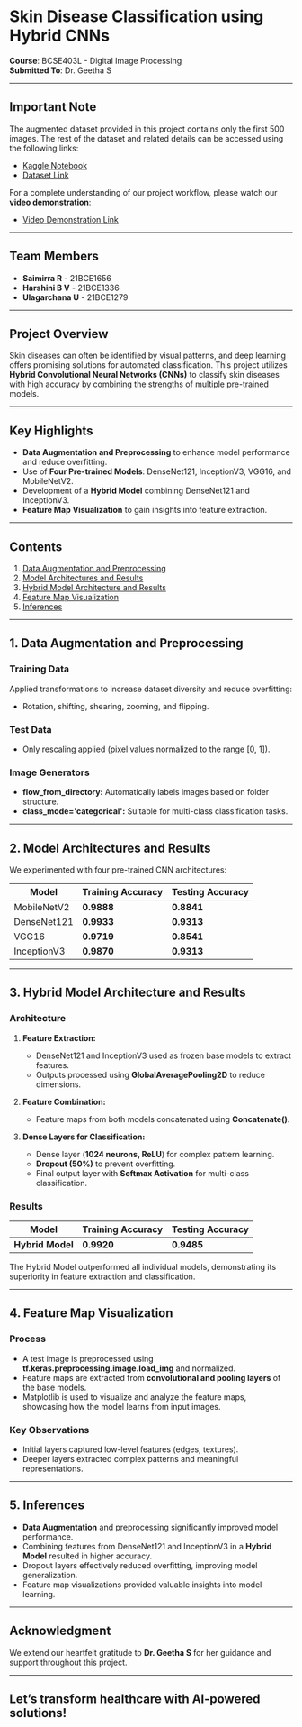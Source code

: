 # **Skin Disease Classification using Hybrid CNNs**  

**Course**: BCSE403L - Digital Image Processing  
**Submitted To**: Dr. Geetha S  

---

## **Important Note**  
The augmented dataset provided in this project contains only the first 500 images. The rest of the dataset and related details can be accessed using the following links:  
- [Kaggle Notebook](https://drive.google.com/file/d/1nYuTSkGg2wG-HzIZPNTtkHOBaqvIFglt/view?usp=sharing)  
- [Dataset Link](https://www.kaggle.com/datasets/subirbiswas19/skin-disease-dataset)  

For a complete understanding of our project workflow, please watch our **video demonstration**:  
- [Video Demonstration Link](https://drive.google.com/file/d/1eS3eioIGB-xtX1EGVe6HSOtukupV3zP0/view?usp=sharing)  

---

## **Team Members**  
- **Saimirra R** - 21BCE1656  
- **Harshini B V** - 21BCE1336  
- **Ulagarchana U** - 21BCE1279  

---

## **Project Overview**  

Skin diseases can often be identified by visual patterns, and deep learning offers promising solutions for automated classification. This project utilizes **Hybrid Convolutional Neural Networks (CNNs)** to classify skin diseases with high accuracy by combining the strengths of multiple pre-trained models.  

---

## **Key Highlights**  
- **Data Augmentation and Preprocessing** to enhance model performance and reduce overfitting.  
- Use of **Four Pre-trained Models**: DenseNet121, InceptionV3, VGG16, and MobileNetV2.  
- Development of a **Hybrid Model** combining DenseNet121 and InceptionV3.  
- **Feature Map Visualization** to gain insights into feature extraction.  

---

## **Contents**  
1. [Data Augmentation and Preprocessing](#1-data-augmentation-and-preprocessing)  
2. [Model Architectures and Results](#2-model-architectures-and-results)  
3. [Hybrid Model Architecture and Results](#3-hybrid-model-architecture-and-results)  
4. [Feature Map Visualization](#4-feature-map-visualization)  
5. [Inferences](#5-inferences)  

---

## **1. Data Augmentation and Preprocessing**  

### **Training Data**  
Applied transformations to increase dataset diversity and reduce overfitting:  
- Rotation, shifting, shearing, zooming, and flipping.  

### **Test Data**  
- Only rescaling applied (pixel values normalized to the range [0, 1]).  

### **Image Generators**  
- **flow_from_directory:** Automatically labels images based on folder structure.  
- **class_mode='categorical':** Suitable for multi-class classification tasks.  

---

## **2. Model Architectures and Results**  

We experimented with four pre-trained CNN architectures:  

| **Model**        | **Training Accuracy** | **Testing Accuracy** |  
|-------------------|-----------------------|-----------------------|  
| MobileNetV2       | **0.9888**           | **0.8841**           |  
| DenseNet121       | **0.9933**           | **0.9313**           |  
| VGG16             | **0.9719**           | **0.8541**           |  
| InceptionV3       | **0.9870**           | **0.9313**           |  

---

## **3. Hybrid Model Architecture and Results**  

### **Architecture**  

1. **Feature Extraction:**  
   - DenseNet121 and InceptionV3 used as frozen base models to extract features.  
   - Outputs processed using **GlobalAveragePooling2D** to reduce dimensions.  

2. **Feature Combination:**  
   - Feature maps from both models concatenated using **Concatenate()**.  

3. **Dense Layers for Classification:**  
   - Dense layer (**1024 neurons, ReLU**) for complex pattern learning.  
   - **Dropout (50%)** to prevent overfitting.  
   - Final output layer with **Softmax Activation** for multi-class classification.  

### **Results**  

| **Model**        | **Training Accuracy** | **Testing Accuracy** |  
|-------------------|-----------------------|-----------------------|  
| **Hybrid Model**  | **0.9920**           | **0.9485**           |  

The Hybrid Model outperformed all individual models, demonstrating its superiority in feature extraction and classification.  

---

## **4. Feature Map Visualization**  

### **Process**  
- A test image is preprocessed using **tf.keras.preprocessing.image.load_img** and normalized.  
- Feature maps are extracted from **convolutional and pooling layers** of the base models.  
- Matplotlib is used to visualize and analyze the feature maps, showcasing how the model learns from input images.  

### **Key Observations**  
- Initial layers captured low-level features (edges, textures).  
- Deeper layers extracted complex patterns and meaningful representations.  

---

## **5. Inferences**  

- **Data Augmentation** and preprocessing significantly improved model performance.  
- Combining features from DenseNet121 and InceptionV3 in a **Hybrid Model** resulted in higher accuracy.  
- Dropout layers effectively reduced overfitting, improving model generalization.  
- Feature map visualizations provided valuable insights into model learning.  

---

## **Acknowledgment**  

We extend our heartfelt gratitude to **Dr. Geetha S** for her guidance and support throughout this project.  

---

## **Let’s transform healthcare with AI-powered solutions!**  
